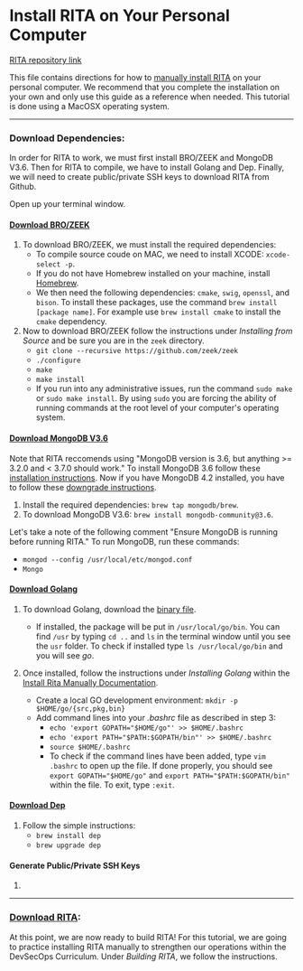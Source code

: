 # Install RITA on Your Personal Computer
[RITA repository link](https://github.com/activecm/rita)

This file contains directions for how to [manually install RITA](https://github.com/activecm/rita/blob/master/docs/Manual%20Installation.md) on your personal computer. We recommend that you complete the installation on your own and only use this guide as a reference when needed. This tutorial is done using a MacOSX operating system. 

---

### Download Dependencies:
In order for RITA to work, we must first install BRO/ZEEK and MongoDB V3.6. Then for RITA to compile, we have to install Golang and Dep. Finally, we will need to create public/private SSH keys to download RITA from Github. 

Open up your terminal window. 

#### [Download BRO/ZEEK](https://docs.zeek.org/en/stable/install/install.html)
1. To download BRO/ZEEK, we must install the required dependencies: 
    - To compile source coude on MAC, we need to install XCODE: `xcode-select -p`.
    - If you do not have Homebrew installed on your machine, install [Homebrew](https://brew.sh/).
    - We then need the following dependencies: `cmake`, `swig`, `openssl`, and `bison`. To install these packages, use the command `brew install [package name]`. For example use `brew install cmake` to install the `cmake` dependency. 
2. Now to download BRO/ZEEK follow the instructions under *Installing from Source* and be sure you are in the `zeek` directory.
    - `git clone --recursive https://github.com/zeek/zeek`
    - `./configure`
    - `make`
    - `make install`
    - If you run into any administrative issues, run the command `sudo make` or `sudo make install`. By using `sudo` you are forcing the ability of running commands at the root level of your computer's operating system. 

#### [Download MongoDB V3.6](https://docs.mongodb.com/v3.6/administration/install-community/)
Note that RITA reccomends using "MongoDB version is 3.6, but anything >= 3.2.0 and < 3.7.0 should work." To install MongoDB 3.6 follow these [installation instructions](https://docs.mongodb.com/v3.6/administration/install-community/). Now if you have MongoDB 4.2 installed, you have to follow these [downgrade instructions](https://docs.mongodb.com/manual/release-notes/4.0-downgrade-standalone/). 
1. Install the required dependencies: `brew tap mongodb/brew`.
2. To download MongoDB V3.6: `brew install mongodb-community@3.6`.    

Let's take a note of the following comment "Ensure MongoDB is running before running RITA." To run MongoDB, run these commands:
- `mongod --config /usr/local/etc/mongod.conf`
- `Mongo`

#### [Download Golang](https://golang.org/doc/install)
1. To download Golang, download the [binary file](https://golang.org/dl/). 
    - If installed, the package will be put in     `/usr/local/go/bin`. You can find `/usr` by typing `cd ..` and `ls` in the terminal window until you see the `usr` folder. To check if installed type `ls /usr/local/go/bin` and you will see *go*.
    
2. Once installed, follow the instructions under *Installing Golang* within the [Install Rita Manually Documentation](https://github.com/activecm/rita/blob/master/docs/Manual%20Installation.md). 
    - Create a local GO development environment: `mkdir -p $HOME/go/{src,pkg,bin}`
    - Add command lines into your *.bashrc* file as described in step 3:
      - `echo 'export GOPATH="$HOME/go"' >> $HOME/.bashrc`
      - `echo 'export PATH="$PATH:$GOPATH/bin"' >> $HOME/.bashrc`
      - `source $HOME/.bashrc`
      -  To check if the command lines have been added, type `vim .bashrc` to open up the file. If done properly, you should see `export GOPATH="$HOME/go"` and `export PATH="$PATH:$GOPATH/bin"` within the file. To exit, type `:exit`. 
    
#### [Download Dep](https://golang.github.io/dep/docs/installation.html)
1. Follow the simple instructions:
    - `brew install dep`
    - `brew upgrade dep`

#### Generate Public/Private SSH Keys
1. 


---

### [Download RITA](https://github.com/activecm/rita/blob/master/docs/Manual%20Installation.md):
At this point, we are now ready to build RITA! For this tutorial, we are going to practice installing RITA manually to strengthen our operations within the DevSecOps Curriculum. Under *Building RITA*, we follow the instructions. 


